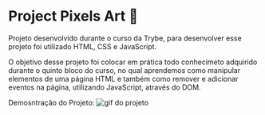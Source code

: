 # Project Pixels Art :art:
Projeto desenvolvido durante o curso da Trybe, para desenvolver esse projeto foi utilizado HTML, CSS e JavaScript.

O objetivo desse projeto foi colocar em prática todo conhecimeto adquirido durante o quinto bloco do curso, no qual aprendemos como manipular elementos de uma página HTML e também como remover e adicionar eventos na página, utilizando JavaScript, através do DOM.

Demosntração do Projeto:
<img href='pa-bgc/pixels-art.gif' alt='gif do projeto'></img>
